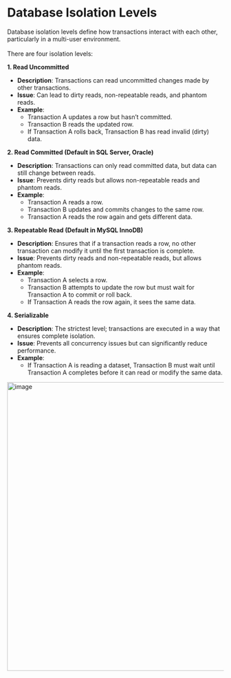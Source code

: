 # Database Isolation Levels

Database isolation levels define how transactions interact with each other, particularly in a multi-user environment. <br><br>
There are four isolation levels:

**1. Read Uncommitted**
- **Description**: Transactions can read uncommitted changes made by other transactions.
- **Issue**: Can lead to dirty reads, non-repeatable reads, and phantom reads.
- **Example**:
  - Transaction A updates a row but hasn’t committed.
  - Transaction B reads the updated row.
  - If Transaction A rolls back, Transaction B has read invalid (dirty) data.

**2. Read Committed (Default in SQL Server, Oracle)**
- **Description**: Transactions can only read committed data, but data can still change between reads.
- **Issue**: Prevents dirty reads but allows non-repeatable reads and phantom reads.
- **Example**:
  - Transaction A reads a row.
  - Transaction B updates and commits changes to the same row.
  - Transaction A reads the row again and gets different data.
    
**3. Repeatable Read (Default in MySQL InnoDB)**
- **Description**: Ensures that if a transaction reads a row, no other transaction can modify it until the first transaction is complete.
- **Issue**: Prevents dirty reads and non-repeatable reads, but allows phantom reads.
- **Example**:
  - Transaction A selects a row.
  - Transaction B attempts to update the row but must wait for Transaction A to commit or roll back.
  - If Transaction A reads the row again, it sees the same data.
    
**4. Serializable**
- **Description**: The strictest level; transactions are executed in a way that ensures complete isolation.
- **Issue**: Prevents all concurrency issues but can significantly reduce performance.
- **Example**:
  - If Transaction A is reading a dataset, Transaction B must wait until <br> Transaction A completes before it can
    read or modify the same data.


 <img width="671" alt="image" src="https://github.com/user-attachments/assets/31b0bb09-23e0-4ffc-aa87-55984ab9c8b9" />












